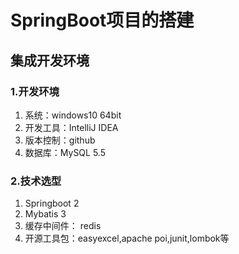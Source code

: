 # SpringBoot项目的搭建
## 集成开发环境
### 1.开发环境
1. 系统：windows10 64bit
2. 开发工具：IntelliJ IDEA
3. 版本控制：github
4. 数据库：MySQL 5.5
### 2.技术选型
1. Springboot 2
2. Mybatis 3
3. 缓存中间件： redis
4. 开源工具包：easyexcel,apache poi,junit,lombok等
